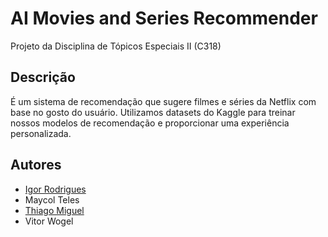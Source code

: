 # AI Movies and Series Recommender

Projeto da Disciplina de Tópicos Especiais II (C318)

## Descrição
É um sistema de recomendação que sugere filmes e séries da Netflix com base no gosto do usuário. Utilizamos datasets do Kaggle para treinar nossos modelos de recomendação e proporcionar uma experiência personalizada.

## Autores

- [Igor Rodrigues](https://github.com/igu1nho)
- Maycol Teles
- [Thiago Miguel](https://github.com/ThiagoMiguel7)
- Vitor Wogel
